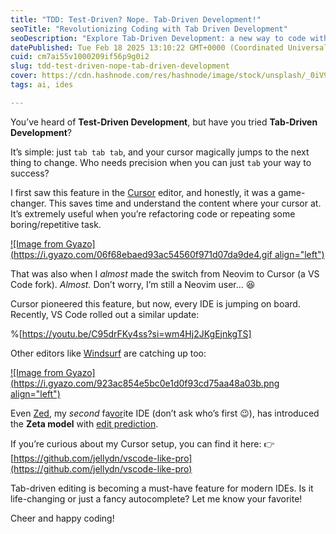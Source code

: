 ```yaml
---
title: "TDD: Test-Driven? Nope. Tab-Driven Development!"
seoTitle: "Revolutionizing Coding with Tab Driven Development"
seoDescription: "Explore Tab-Driven Development: a new way to code with efficiency and ease, enhancing your workflow in modern IDEs"
datePublished: Tue Feb 18 2025 13:10:22 GMT+0000 (Coordinated Universal Time)
cuid: cm7ai55v1000209if56p9g0i2
slug: tdd-test-driven-nope-tab-driven-development
cover: https://cdn.hashnode.com/res/hashnode/image/stock/unsplash/_0iV9LmPDn0/upload/1ef52a2014c206ddba0555517ec58459.jpeg
tags: ai, ides

---
```


You’ve heard of **Test-Driven Development**, but have you tried **Tab-Driven Development**?

It’s simple: just `tab tab tab`, and your cursor magically jumps to the next thing to change. Who needs precision when you can just `tab` your way to success?

I first saw this feature in the [Cursor](https://www.cursor.com/features) editor, and honestly, it was a game-changer. This saves time and understand the content where your cursor at. It’s extremely useful when you’re refactoring code or repeating some boring/repetitive task.

[![Image from Gyazo](https://i.gyazo.com/06f68ebaed93ac54560f971d07da9de4.gif align="left")](https://gyazo.com/06f68ebaed93ac54560f971d07da9de4)

That was also when I *almost* made the switch from Neovim to Cursor (a VS Code fork). *Almost.* Don’t worry, I’m still a Neovim user… 😆

Cursor pioneered this feature, but now, every IDE is jumping on board. Recently, VS Code rolled out a similar update:

%[https://youtu.be/C95drFKy4ss?si=wm4Hj2JKgEjnkgTS] 

Other editors like [Windsurf](https://codeium.com/windsurf) are catching up too:

[![Image from Gyazo](https://i.gyazo.com/923ac854e5bc0e1d0f93cd75aa48a03b.png align="left")](https://gyazo.com/923ac854e5bc0e1d0f93cd75aa48a03b)

Even [Zed](https://zed.dev/), my *second* fa[vor](https://zed.dev/)ite IDE (don’t ask who’s first 😉), has introduced the **Zeta model** with [edit prediction](https://zed.dev/blog/edit-prediction).

If you’re curious about my Cursor setup, you can find it here: 👉 [https://github.com/jellydn/vscode-like-pro](https://github.com/jellydn/vscode-like-pro)

Tab-driven editing is becoming a must-have feature for modern IDEs. Is it life-changing or just a fancy autocomplete? Let me know your favorite!

Cheer and happy coding!